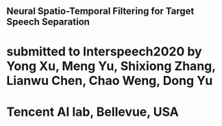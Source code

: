 ## Neural Spatio-Temporal Filtering for Target Speech Separation
# submitted to Interspeech2020 by Yong Xu, Meng Yu, Shixiong Zhang, Lianwu Chen, Chao Weng, Dong Yu 
# Tencent AI lab, Bellevue, USA
